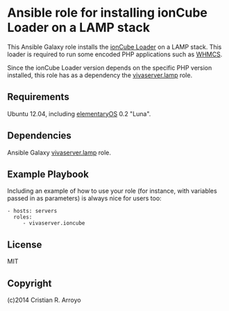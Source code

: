 # Ansible role for installing ionCube Loader on a LAMP stack

This Ansible Galaxy role installs the [ionCube Loader][ion] on a LAMP stack. This loader is required to run some encoded PHP applications such as [WHMCS][whmcs].

Since the ionCube Loader version depends on the specific PHP version installed, this role has as a dependency the [vivaserver.lamp][lamp] role.

## Requirements

Ubuntu 12.04, including [elementaryOS][eos] 0.2 "Luna".

## Dependencies

Ansible Galaxy [vivaserver.lamp][lamp] role.

## Example Playbook

Including an example of how to use your role (for instance, with variables passed in as parameters) is always nice for users too:

    - hosts: servers
      roles:
         - vivaserver.ioncube

## License

MIT

## Copyright

(c)2014 Cristian R. Arroyo

[ion]: http://www.ioncube.com/loaders.php
[lamp]: https://github.com/vivaserver/ansible-lamp
[whmcs]: http://www.whmcs.com/ 
[eos]: http://elementaryos.org
